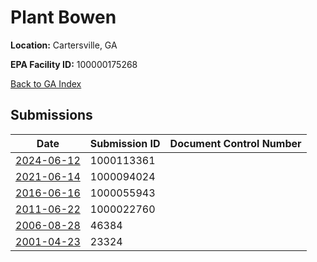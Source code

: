 # Plant Bowen

**Location:** Cartersville, GA

**EPA Facility ID:** 100000175268

[Back to GA Index](../../index.md)

## Submissions

| Date | Submission ID | Document Control Number |
|------|--------------|-------------------------|
| [2024-06-12](submissions/1000113361.md) | 1000113361 |  |
| [2021-06-14](submissions/1000094024.md) | 1000094024 |  |
| [2016-06-16](submissions/1000055943.md) | 1000055943 |  |
| [2011-06-22](submissions/1000022760.md) | 1000022760 |  |
| [2006-08-28](submissions/46384.md) | 46384 |  |
| [2001-04-23](submissions/23324.md) | 23324 |  |
